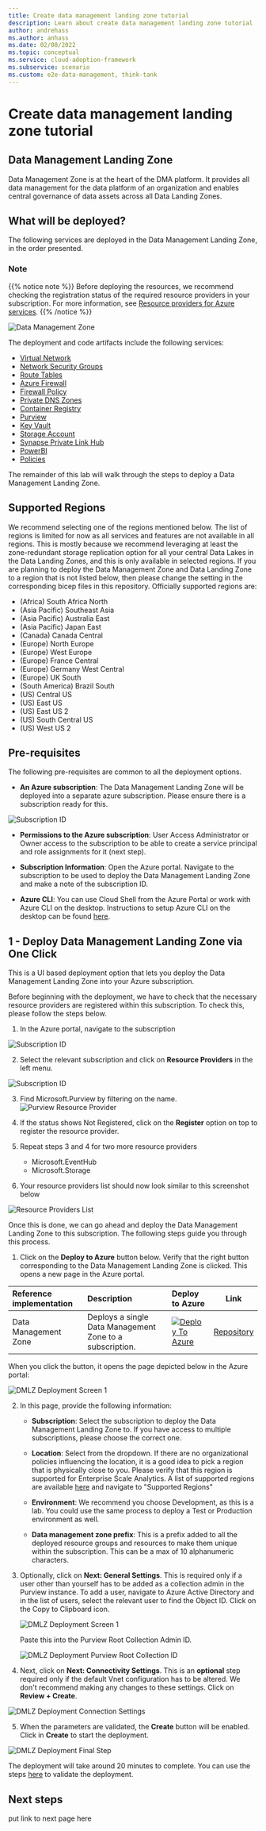 ```yaml
---
title: Create data management landing zone tutorial
description: Learn about create data management landing zone tutorial
author: andrehass
ms.author: anhass
ms.date: 02/08/2022
ms.topic: conceptual
ms.service: cloud-adoption-framework
ms.subservice: scenario
ms.custom: e2e-data-management, think-tank
---
```


# Create data management landing zone tutorial


## Data Management Landing Zone

Data Management Zone is at the heart of the DMA platform. It provides all data management for the data platform of an organization and enables central governance of data assets across all Data Landing Zones.

## What will be deployed?

The following services are deployed in the Data Management Landing Zone, in the order presented.

### Note 
{{% notice note %}}
Before deploying the resources, we recommend checking the registration status of the required resource providers in your subscription. For more information, see [Resource providers for Azure services](https://docs.microsoft.com/azure/azure-resource-manager/management/resource-providers-and-types).
{{% /notice %}}

![Data Management Zone](/images/DataManagementZone.png)

The deployment and code artifacts include the following services:

- [Virtual Network](https://docs.microsoft.com/azure/virtual-network/virtual-networks-overview)
- [Network Security Groups](https://docs.microsoft.com/azure/virtual-network/network-security-groups-overview)
- [Route Tables](https://docs.microsoft.com/azure/virtual-network/virtual-networks-udr-overview)
- [Azure Firewall](https://docs.microsoft.com/azure/firewall/overview)
- [Firewall Policy](https://docs.microsoft.com/azure/firewall-manager/policy-overview#:~:text=Firewall%20Policy%20is%20an%20Azure,work%20across%20regions%20and%20subscriptions.)
- [Private DNS Zones](https://docs.microsoft.com/azure/dns/private-dns-privatednszone#:~:text=By%20using%20private%20DNS%20zones,that%20are%20linked%20to%20it.)
- [Container Registry](https://docs.microsoft.com/azure/container-registry/)
- [Purview](https://docs.microsoft.com/azure/purview/)
- [Key Vault](https://docs.microsoft.com/azure/key-vault/general)
- [Storage Account](https://docs.microsoft.com/azure/storage/common/storage-account-overview)
- [Synapse Private Link Hub](https://docs.microsoft.com/azure/synapse-analytics/security/synapse-private-link-hubs)
- [PowerBI](https://docs.microsoft.com/power-bi/fundamentals/power-bi-overview)
- [Policies](https://docs.microsoft.com/azure/governance/policy/overview)

The remainder of this lab will walk through the steps to deploy a Data Management Landing Zone.

## Supported Regions

We recommend selecting one of the regions mentioned below. The list of regions is limited for now as all services and features are not available in all regions. This is mostly because we recommend leveraging at least the zone-redundant storage replication option for all your central Data Lakes in the Data Landing Zones, and this is only available in selected regions. If you are planning to deploy the Data Management Zone and Data Landing Zone to a region that is not listed below, then please change the setting in the corresponding bicep files in this repository. Officially supported regions are:

- (Africa) South Africa North
- (Asia Pacific) Southeast Asia
- (Asia Pacific) Australia East
- (Asia Pacific) Japan East
- (Canada) Canada Central
- (Europe) North Europe
- (Europe) West Europe
- (Europe) France Central
- (Europe) Germany West Central
- (Europe) UK South
- (South America) Brazil South
- (US) Central US
- (US) East US
- (US) East US 2
- (US) South Central US
- (US) West US 2

## Pre-requisites

The following pre-requisites are common to all the deployment options.

- **An Azure subscription**: The Data Management Landing Zone will be deployed into a separate azure subscription. Please ensure there is a subscription ready for this.

![Subscription ID](/images/Subscription.png)

- **Permissions to the Azure subscription**: User Access Administrator or Owner access to the subscription to be able to create a service principal and role assignments for it (next step).

- **Subscription Information**: Open the Azure portal. Navigate to the subscription to be used to deploy the Data Management Landing Zone and make a note of the subscription ID.

- **Azure CLI**: You can use Cloud Shell from the Azure Portal or work with Azure CLI on the desktop. Instructions to setup Azure CLI on the desktop can be found [here](https://docs.microsoft.com/cli/azure/install-azure-cli).

## 1 - Deploy Data Management Landing Zone via One Click

This is a UI based deployment option that lets you deploy the Data Management Landing Zone into your Azure subscription.

Before beginning with the deployment, we have to check that the necessary resource providers are registered within this subscription. To check this, please follow the steps below.

1. In the Azure portal, navigate to the subscription

![Subscription ID](/images/Subscription.png)

2. Select the relevant subscription and click on **Resource Providers** in the left menu. 

![Subscription ID](/images/dmlz-deployment-3.png)

3. Find Microsoft.Purview by filtering on the name.
![Purview Resource Provider](/images/dmlz-deployment-purview-rp.png)

4. If the status shows Not Registered, click on the **Register** option on top to register the resource provider.

5. Repeat steps 3 and 4 for two more resource providers
    - Microsoft.EventHub
    - Microsoft.Storage 

6. Your resource providers list should now look similar to this screenshot below

![Resource Providers List](/images/dmlz-deployment-4.png)

Once this is done, we can go ahead and deploy the Data Management Landing Zone to this subscription. The following steps guide you through this process.

1. Click on the **Deploy to Azure** button below. Verify that the right button corresponding to the Data Management Landing Zone is clicked. This opens a new page in the Azure portal.

| Reference implementation   | Description | Deploy to Azure | Link |
|:---------------------------|:------------|:----------------|------|
| Data Management Zone       | Deploys a single Data Management Zone to a subscription. |[![Deploy To Azure](https://aka.ms/deploytoazurebutton)](https://portal.azure.com/#blade/Microsoft_Azure_CreateUIDef/CustomDeploymentBlade/uri/https%3A%2F%2Fraw.githubusercontent.com%2FAzure%2Fdata-management-zone%2Fmain%2Finfra%2Fmain.json/uiFormDefinitionUri/https%3A%2F%2Fraw.githubusercontent.com%2FAzure%2Fdata-management-zone%2Fmain%2Fdocs%2Freference%2Fportal.dataManagementZone.json) | [Repository](https://github.com/Azure/data-management-zone) |

When you click the button, it opens the page depicted below in the Azure portal:

![DMLZ Deployment Screen 1](/images/dmlz-deployment-1.png)

2. In this page, provide the following information:
    * **Subscription**: Select the subscription to deploy the Data Management Landing Zone to. If you have access to multiple subscriptions, please choose the correct one.

    * **Location**: Select from the dropdown. If there are no organizational policies influencing the location, it is a good idea to pick a region that is physically close to you. Please verify that this region is supported for Enterprise Scale Analytics. A list of supported regions are available [here](lab1/0_data_management_landing_zone_overview/) and navigate to "Supported Regions"

    * **Environment**: We recommend you choose Development, as this is a lab. You could use the same process to deploy a Test or Production environment as well.

    * **Data management zone prefix**: This is a prefix added to all the deployed resource groups and resources to make them unique within the subscription. This can be a max of 10 alphanumeric characters.

3. Optionally, click on **Next: General Settings**. This is required only if a user other than yourself has to be added as a collection admin in the Purview instance. To add a user, navigate to Azure Active Directory and in the list of users, select the relevant user to find the Object ID. Click on the Copy to Clipboard icon.

    ![DMLZ Deployment Screen 1](/images/user-object-id.png)

    Paste this into the Purview Root Collection Admin ID.

    ![DMLZ Deployment Purview Root Collection ID](/images/dmlz-purview-rootcollid.png)

4. Next, click on **Next: Connectivity Settings**. This is an **optional** step required only if the default Vnet configuration has to be altered. We don't recommend making any changes to these settings. Click on **Review + Create**.

 ![DMLZ Deployment Connection Settings](/images/dmlz-deployment-connsettings.png)

5. When the parameters are validated, the **Create** button will be enabled. Click in **Create** to start the deployment.

![DMLZ Deployment Final Step](/images/dmlz-deployment-create.png)

The deployment will take around 20 minutes to complete. You can use the steps [here](/lab1/5_dmlz_validation_steps/) to validate the deployment.
## Next steps

put link to next page here
